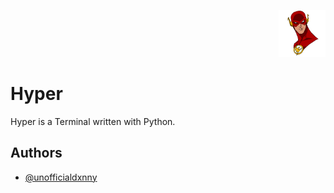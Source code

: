 <p align='right'><img src='https://github.com/unofficialdxnny/hyper/blob/main/logo.png?raw=true' width='75' height='75'></p>

# Hyper  

Hyper is a Terminal written with Python.




## Authors

- [@unofficialdxnny](https://www.github.com/unofficialdxnny)


